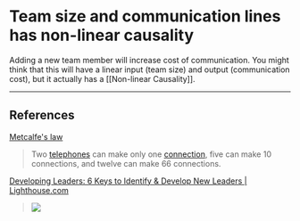 # Team size and communication lines has non-linear causality

Adding a new team member will increase cost of communication. You might think that this will have a linear input (team size) and output (communication cost), but it actually has a [[Non-linear Causality]].

---
## References
[Metcalfe's law](https://en.wikipedia.org/wiki/Metcalfe%27s_law)
> Two [telephones](https://en.wikipedia.org/wiki/Telephone) can make only one [connection](https://en.wikipedia.org/wiki/Connectedness), five can make 10 connections, and twelve can make 66 connections.

[Developing Leaders: 6 Keys to Identify & Develop New Leaders | Lighthouse.com](https://getlighthouse.com/blog/developing-leaders-team-grows-big/)
> ![](image.png)


<!-- #evergreen -->

<!-- {BearID:7B96DCAE-3746-4C1D-9263-A43C3D0ABC78} -->
